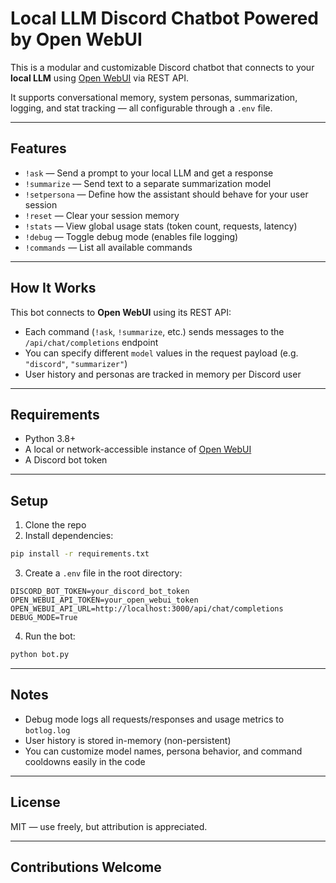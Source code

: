 
# Local LLM Discord Chatbot Powered by Open WebUI

This is a modular and customizable Discord chatbot that connects to your **local LLM** using [Open WebUI](https://github.com/open-webui/open-webui) via REST API.

It supports conversational memory, system personas, summarization, logging, and stat tracking — all configurable through a `.env` file.

---

## Features

- `!ask` — Send a prompt to your local LLM and get a response
- `!summarize` — Send text to a separate summarization model
- `!setpersona` — Define how the assistant should behave for your user session
- `!reset` — Clear your session memory
- `!stats` — View global usage stats (token count, requests, latency)
- `!debug` — Toggle debug mode (enables file logging)
- `!commands` — List all available commands

---

## How It Works

This bot connects to **Open WebUI** using its REST API:
- Each command (`!ask`, `!summarize`, etc.) sends messages to the `/api/chat/completions` endpoint
- You can specify different `model` values in the request payload (e.g. `"discord"`, `"summarizer"`)
- User history and personas are tracked in memory per Discord user

---

## Requirements

- Python 3.8+
- A local or network-accessible instance of [Open WebUI](https://github.com/open-webui/open-webui)
- A Discord bot token

---

## Setup

1. Clone the repo
2. Install dependencies:

```bash
pip install -r requirements.txt
```

3. Create a `.env` file in the root directory:

```env
DISCORD_BOT_TOKEN=your_discord_bot_token
OPEN_WEBUI_API_TOKEN=your_open_webui_token
OPEN_WEBUI_API_URL=http://localhost:3000/api/chat/completions
DEBUG_MODE=True
```

4. Run the bot:

```bash
python bot.py
```

---

## Notes

- Debug mode logs all requests/responses and usage metrics to `botlog.log`
- User history is stored in-memory (non-persistent)
- You can customize model names, persona behavior, and command cooldowns easily in the code

---

## License

MIT — use freely, but attribution is appreciated.

---

## Contributions Welcome
